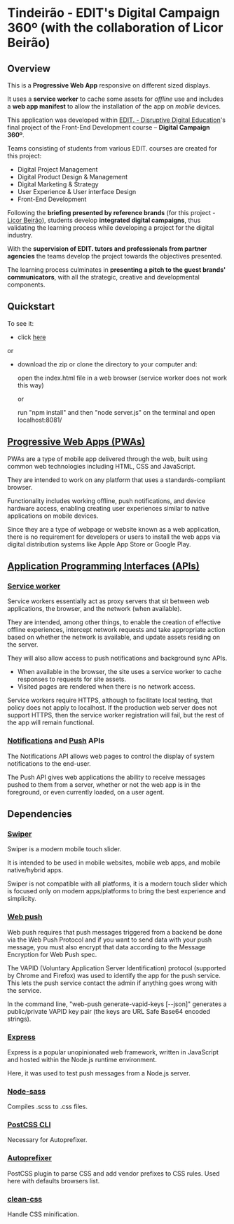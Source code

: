 # Tindeirão - EDIT's Digital Campaign 360º (with the collaboration of Licor Beirão)

## Overview

This is a **Progressive Web App** responsive on different sized displays.

It uses a **service worker** to cache some assets for _offline_ use and includes a **web app manifest** to allow the installation of the app on _mobile_ devices.

This application was developed within [EDIT. - Disruptive Digital Education](https://edit.com.pt/)'s final project of the Front-End Development course – **Digital Campaign 360º**.

Teams consisting of students from various EDIT. courses are created for this project:

- Digital Project Management
- Digital Product Design & Management
- Digital Marketing & Strategy
- User Experience & User interface Design
- Front-End Development

Following the **briefing presented by reference brands** (for this project - [Licor Beirão](https://www.licorbeirao.com/)), students develop **integrated digital campaigns**, thus validating the learning process while developing a project for the digital industry.

With the **supervision of EDIT. tutors and professionals from partner agencies** the teams develop the project towards the objectives presented.

The learning process culminates in **presenting a pitch to the guest brands' communicators**, with all the strategic, creative and developmental components.

## Quickstart

To see it:

- click [here](https://patriciarrsilva.github.io/tindeirao/)

or

- download the zip or clone the directory to your computer and:

  open the index.html file in a web browser (service worker does not work this way)

  or

  run "npm install" and then "node server.js" on the terminal and open localhost:8081/

## [Progressive Web Apps (PWAs)](https://en.wikipedia.org/wiki/Progressive_web_applications)

PWAs are a type of mobile app delivered through the web, built using common web technologies including HTML, CSS and JavaScript.

They are intended to work on any platform that uses a standards-compliant browser.

Functionality includes working offline, push notifications, and device hardware access, enabling creating user experiences similar to native applications on mobile devices.

Since they are a type of webpage or website known as a web application, there is no requirement for developers or users to install the web apps via digital distribution systems like Apple App Store or Google Play.

## [Application Programming Interfaces (APIs)](https://en.wikipedia.org/wiki/Web_API)

### [Service worker](https://developer.mozilla.org/en-US/docs/Web/API/Service_Worker_API)

Service workers essentially act as proxy servers that sit between web applications, the browser, and the network (when available).

They are intended, among other things, to enable the creation of effective offline experiences, intercept network requests and take appropriate action based on whether the network is available, and update assets residing on the server.

They will also allow access to push notifications and background sync APIs.

- When available in the browser, the site uses a service worker to cache responses to requests for site assets.
- Visited pages are rendered when there is no network access.

Service workers require HTTPS, although to facilitate local testing, that policy does not apply to localhost. If the production web server does not support HTTPS, then the service worker registration will fail, but the rest of the app will remain functional.

### [Notifications](https://developer.mozilla.org/en-US/docs/Web/API/Notifications_API) and [Push](https://developer.mozilla.org/en-US/docs/Web/API/Push_API) APIs

The Notifications API allows web pages to control the display of system notifications to the end-user.

The Push API gives web applications the ability to receive messages pushed to them from a server, whether or not the web app is in the foreground, or even currently loaded, on a user agent.

## Dependencies

### [Swiper](https://idangero.us/swiper/)

Swiper is a modern mobile touch slider.

It is intended to be used in mobile websites, mobile web apps, and mobile native/hybrid apps.

Swiper is not compatible with all platforms, it is a modern touch slider which is focused only on modern apps/platforms to bring the best experience and simplicity.

### [Web push](https://github.com/web-push-libs/web-push)

Web push requires that push messages triggered from a backend be done via the Web Push Protocol and if you want to send data with your push message, you must also encrypt that data according to the Message Encryption for Web Push spec.

The VAPID (Voluntary Application Server Identification) protocol (supported by Chrome and Firefox) was used to identify the app for the push service. This lets the push service contact the admin if anything goes wrong with the service.

In the command line, "web-push generate-vapid-keys [--json]" generates a public/private VAPID key pair (the keys are URL Safe Base64 encoded strings).

### [Express](https://expressjs.com/)

Express is a popular unopinionated web framework, written in JavaScript and hosted within the Node.js runtime environment.

Here, it was used to test push messages from a Node.js server.

### [Node-sass](https://github.com/sass/node-sass)

Compiles .scss to .css files.

### [PostCSS CLI](https://github.com/postcss/postcss-cli)

Necessary for Autoprefixer.

### [Autoprefixer](https://github.com/postcss/autoprefixer)

PostCSS plugin to parse CSS and add vendor prefixes to CSS rules. Used here with defaults browsers list.

### [clean-css](https://github.com/jakubpawlowicz/clean-css-cli)

Handle CSS minification.
